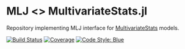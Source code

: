 # MLJ <> MultivariateStats.jl
Repository implementing MLJ interface for 
[MultivariateStats](https://github.com/JuliaStats/MultivariateStats.jl) models.


[![Build Status](https://travis-ci.com/alan-turing-institute/MLJMultivariateStatsInterface.jl.svg?branch=master)](https://travis-ci.com/github/alan-turing-institute/MLJMultivariateStatsInterface.jl)
[![Coverage](http://codecov.io/github/alan-turing-institute/MLJMultivariateStatsInterface.jl/coverage.svg?branch=master)](https://codecov.io/gh/alan-turing-institute/MLJMultivariateStatsInterface.jl)
[![Code Style: Blue](https://img.shields.io/badge/code%20style-blue-4495d1.svg)](https://github.com/invenia/BlueStyle)
